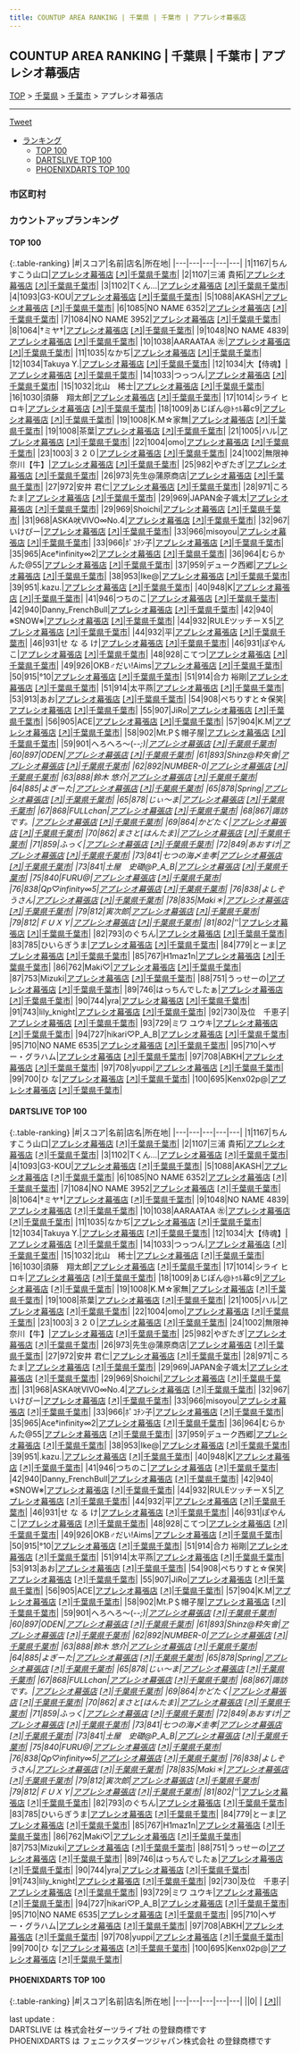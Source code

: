 ```yaml
---
title: COUNTUP AREA RANKING | 千葉県 | 千葉市 | アプレシオ幕張店
---
```

## COUNTUP AREA RANKING | 千葉県 | 千葉市 | アプレシオ幕張店

[TOP](/darts/rank/) > [千葉県](/darts/rank/千葉県/) > [千葉市](/darts/rank/千葉県/千葉市/) > アプレシオ幕張店

___

<a href="https://twitter.com/share?ref_src=twsrc%5Etfw" data-text="COUNTUP AREA RANKING | 千葉県千葉市アプレシオ幕張店" class="twitter-share-button" data-hashtags="DARTSLIVE,PHOENIXDARTS,darts,ダーツ" data-show-count="false">Tweet</a>

* [ランキング](#カウントアップランキング)
    * [TOP 100](#top-100)
    * [DARTSLIVE TOP 100](#dartslive-top-100)
    * [PHOENIXDARTS TOP 100](#phoenixdarts-top-100)

### 市区町村

<ul>

</ul>

### カウントアップランキング

#### TOP 100



{:.table-ranking}
|#|スコア|名前|店名|所在地|
|---|---|---|---|---|
|1|1167|<span class="rank-name-dl">ちんすこう山口</span>|<a href="/darts/rank/shops/8ed2aa6e991429195f9f3321c1147265.html">アプレシオ幕張店</a> <a href="https://search.dartslive.com/jp/shop/8ed2aa6e991429195f9f3321c1147265">[↗]</a>|<a href="/darts/rank/千葉県/千葉市">千葉県千葉市</a>|
|2|1107|<span class="rank-name-dl">三浦 貴拓</span>|<a href="/darts/rank/shops/8ed2aa6e991429195f9f3321c1147265.html">アプレシオ幕張店</a> <a href="https://search.dartslive.com/jp/shop/8ed2aa6e991429195f9f3321c1147265">[↗]</a>|<a href="/darts/rank/千葉県/千葉市">千葉県千葉市</a>|
|3|1102|<span class="rank-name-dl">Tくん...</span>|<a href="/darts/rank/shops/8ed2aa6e991429195f9f3321c1147265.html">アプレシオ幕張店</a> <a href="https://search.dartslive.com/jp/shop/8ed2aa6e991429195f9f3321c1147265">[↗]</a>|<a href="/darts/rank/千葉県/千葉市">千葉県千葉市</a>|
|4|1093|<span class="rank-name-dl">G3-KOU</span>|<a href="/darts/rank/shops/8ed2aa6e991429195f9f3321c1147265.html">アプレシオ幕張店</a> <a href="https://search.dartslive.com/jp/shop/8ed2aa6e991429195f9f3321c1147265">[↗]</a>|<a href="/darts/rank/千葉県/千葉市">千葉県千葉市</a>|
|5|1088|<span class="rank-name-dl">AKASH</span>|<a href="/darts/rank/shops/8ed2aa6e991429195f9f3321c1147265.html">アプレシオ幕張店</a> <a href="https://search.dartslive.com/jp/shop/8ed2aa6e991429195f9f3321c1147265">[↗]</a>|<a href="/darts/rank/千葉県/千葉市">千葉県千葉市</a>|
|6|1085|<span class="rank-name-dl">NO NAME 6352</span>|<a href="/darts/rank/shops/8ed2aa6e991429195f9f3321c1147265.html">アプレシオ幕張店</a> <a href="https://search.dartslive.com/jp/shop/8ed2aa6e991429195f9f3321c1147265">[↗]</a>|<a href="/darts/rank/千葉県/千葉市">千葉県千葉市</a>|
|7|1084|<span class="rank-name-dl">NO NAME 3952</span>|<a href="/darts/rank/shops/8ed2aa6e991429195f9f3321c1147265.html">アプレシオ幕張店</a> <a href="https://search.dartslive.com/jp/shop/8ed2aa6e991429195f9f3321c1147265">[↗]</a>|<a href="/darts/rank/千葉県/千葉市">千葉県千葉市</a>|
|8|1064|<span class="rank-name-dl">†ミヤ†</span>|<a href="/darts/rank/shops/8ed2aa6e991429195f9f3321c1147265.html">アプレシオ幕張店</a> <a href="https://search.dartslive.com/jp/shop/8ed2aa6e991429195f9f3321c1147265">[↗]</a>|<a href="/darts/rank/千葉県/千葉市">千葉県千葉市</a>|
|9|1048|<span class="rank-name-dl">NO NAME 4839</span>|<a href="/darts/rank/shops/8ed2aa6e991429195f9f3321c1147265.html">アプレシオ幕張店</a> <a href="https://search.dartslive.com/jp/shop/8ed2aa6e991429195f9f3321c1147265">[↗]</a>|<a href="/darts/rank/千葉県/千葉市">千葉県千葉市</a>|
|10|1038|<span class="rank-name-dl">AARAATAA ㊧</span>|<a href="/darts/rank/shops/8ed2aa6e991429195f9f3321c1147265.html">アプレシオ幕張店</a> <a href="https://search.dartslive.com/jp/shop/8ed2aa6e991429195f9f3321c1147265">[↗]</a>|<a href="/darts/rank/千葉県/千葉市">千葉県千葉市</a>|
|11|1035|<span class="rank-name-dl">なかぢ</span>|<a href="/darts/rank/shops/8ed2aa6e991429195f9f3321c1147265.html">アプレシオ幕張店</a> <a href="https://search.dartslive.com/jp/shop/8ed2aa6e991429195f9f3321c1147265">[↗]</a>|<a href="/darts/rank/千葉県/千葉市">千葉県千葉市</a>|
|12|1034|<span class="rank-name-dl">Takuya Y.</span>|<a href="/darts/rank/shops/8ed2aa6e991429195f9f3321c1147265.html">アプレシオ幕張店</a> <a href="https://search.dartslive.com/jp/shop/8ed2aa6e991429195f9f3321c1147265">[↗]</a>|<a href="/darts/rank/千葉県/千葉市">千葉県千葉市</a>|
|12|1034|<span class="rank-name-dl">大【侍魂】</span>|<a href="/darts/rank/shops/8ed2aa6e991429195f9f3321c1147265.html">アプレシオ幕張店</a> <a href="https://search.dartslive.com/jp/shop/8ed2aa6e991429195f9f3321c1147265">[↗]</a>|<a href="/darts/rank/千葉県/千葉市">千葉県千葉市</a>|
|14|1033|<span class="rank-name-dl">つっつん</span>|<a href="/darts/rank/shops/8ed2aa6e991429195f9f3321c1147265.html">アプレシオ幕張店</a> <a href="https://search.dartslive.com/jp/shop/8ed2aa6e991429195f9f3321c1147265">[↗]</a>|<a href="/darts/rank/千葉県/千葉市">千葉県千葉市</a>|
|15|1032|<span class="rank-name-dl">北山　稀士</span>|<a href="/darts/rank/shops/8ed2aa6e991429195f9f3321c1147265.html">アプレシオ幕張店</a> <a href="https://search.dartslive.com/jp/shop/8ed2aa6e991429195f9f3321c1147265">[↗]</a>|<a href="/darts/rank/千葉県/千葉市">千葉県千葉市</a>|
|16|1030|<span class="rank-name-dl">須藤　翔太郎</span>|<a href="/darts/rank/shops/8ed2aa6e991429195f9f3321c1147265.html">アプレシオ幕張店</a> <a href="https://search.dartslive.com/jp/shop/8ed2aa6e991429195f9f3321c1147265">[↗]</a>|<a href="/darts/rank/千葉県/千葉市">千葉県千葉市</a>|
|17|1014|<span class="rank-name-dl">シライ ヒロキ</span>|<a href="/darts/rank/shops/8ed2aa6e991429195f9f3321c1147265.html">アプレシオ幕張店</a> <a href="https://search.dartslive.com/jp/shop/8ed2aa6e991429195f9f3321c1147265">[↗]</a>|<a href="/darts/rank/千葉県/千葉市">千葉県千葉市</a>|
|18|1009|<span class="rank-name-dl">あじぽん@ﾄｩﾙ幕c9</span>|<a href="/darts/rank/shops/8ed2aa6e991429195f9f3321c1147265.html">アプレシオ幕張店</a> <a href="https://search.dartslive.com/jp/shop/8ed2aa6e991429195f9f3321c1147265">[↗]</a>|<a href="/darts/rank/千葉県/千葉市">千葉県千葉市</a>|
|19|1008|<span class="rank-name-dl">K.M☆家無</span>|<a href="/darts/rank/shops/8ed2aa6e991429195f9f3321c1147265.html">アプレシオ幕張店</a> <a href="https://search.dartslive.com/jp/shop/8ed2aa6e991429195f9f3321c1147265">[↗]</a>|<a href="/darts/rank/千葉県/千葉市">千葉県千葉市</a>|
|19|1008|<span class="rank-name-dl">茶葉</span>|<a href="/darts/rank/shops/8ed2aa6e991429195f9f3321c1147265.html">アプレシオ幕張店</a> <a href="https://search.dartslive.com/jp/shop/8ed2aa6e991429195f9f3321c1147265">[↗]</a>|<a href="/darts/rank/千葉県/千葉市">千葉県千葉市</a>|
|21|1005|<span class="rank-name-dl">ハル</span>|<a href="/darts/rank/shops/8ed2aa6e991429195f9f3321c1147265.html">アプレシオ幕張店</a> <a href="https://search.dartslive.com/jp/shop/8ed2aa6e991429195f9f3321c1147265">[↗]</a>|<a href="/darts/rank/千葉県/千葉市">千葉県千葉市</a>|
|22|1004|<span class="rank-name-dl">omo</span>|<a href="/darts/rank/shops/8ed2aa6e991429195f9f3321c1147265.html">アプレシオ幕張店</a> <a href="https://search.dartslive.com/jp/shop/8ed2aa6e991429195f9f3321c1147265">[↗]</a>|<a href="/darts/rank/千葉県/千葉市">千葉県千葉市</a>|
|23|1003|<span class="rank-name-dl">３２０</span>|<a href="/darts/rank/shops/8ed2aa6e991429195f9f3321c1147265.html">アプレシオ幕張店</a> <a href="https://search.dartslive.com/jp/shop/8ed2aa6e991429195f9f3321c1147265">[↗]</a>|<a href="/darts/rank/千葉県/千葉市">千葉県千葉市</a>|
|24|1002|<span class="rank-name-dl">無限神奈川【牛】</span>|<a href="/darts/rank/shops/8ed2aa6e991429195f9f3321c1147265.html">アプレシオ幕張店</a> <a href="https://search.dartslive.com/jp/shop/8ed2aa6e991429195f9f3321c1147265">[↗]</a>|<a href="/darts/rank/千葉県/千葉市">千葉県千葉市</a>|
|25|982|<span class="rank-name-dl">やぎたぎ</span>|<a href="/darts/rank/shops/8ed2aa6e991429195f9f3321c1147265.html">アプレシオ幕張店</a> <a href="https://search.dartslive.com/jp/shop/8ed2aa6e991429195f9f3321c1147265">[↗]</a>|<a href="/darts/rank/千葉県/千葉市">千葉県千葉市</a>|
|26|973|<span class="rank-name-dl">先生@蒲原商店</span>|<a href="/darts/rank/shops/8ed2aa6e991429195f9f3321c1147265.html">アプレシオ幕張店</a> <a href="https://search.dartslive.com/jp/shop/8ed2aa6e991429195f9f3321c1147265">[↗]</a>|<a href="/darts/rank/千葉県/千葉市">千葉県千葉市</a>|
|27|972|<span class="rank-name-dl">安井 君仁</span>|<a href="/darts/rank/shops/8ed2aa6e991429195f9f3321c1147265.html">アプレシオ幕張店</a> <a href="https://search.dartslive.com/jp/shop/8ed2aa6e991429195f9f3321c1147265">[↗]</a>|<a href="/darts/rank/千葉県/千葉市">千葉県千葉市</a>|
|28|971|<span class="rank-name-dl">ころたま</span>|<a href="/darts/rank/shops/8ed2aa6e991429195f9f3321c1147265.html">アプレシオ幕張店</a> <a href="https://search.dartslive.com/jp/shop/8ed2aa6e991429195f9f3321c1147265">[↗]</a>|<a href="/darts/rank/千葉県/千葉市">千葉県千葉市</a>|
|29|969|<span class="rank-name-dl">JAPAN金子颯太</span>|<a href="/darts/rank/shops/8ed2aa6e991429195f9f3321c1147265.html">アプレシオ幕張店</a> <a href="https://search.dartslive.com/jp/shop/8ed2aa6e991429195f9f3321c1147265">[↗]</a>|<a href="/darts/rank/千葉県/千葉市">千葉県千葉市</a>|
|29|969|<span class="rank-name-dl">Shoichi</span>|<a href="/darts/rank/shops/8ed2aa6e991429195f9f3321c1147265.html">アプレシオ幕張店</a> <a href="https://search.dartslive.com/jp/shop/8ed2aa6e991429195f9f3321c1147265">[↗]</a>|<a href="/darts/rank/千葉県/千葉市">千葉県千葉市</a>|
|31|968|<span class="rank-name-dl">ASKA吠VIVO∞No.4</span>|<a href="/darts/rank/shops/8ed2aa6e991429195f9f3321c1147265.html">アプレシオ幕張店</a> <a href="https://search.dartslive.com/jp/shop/8ed2aa6e991429195f9f3321c1147265">[↗]</a>|<a href="/darts/rank/千葉県/千葉市">千葉県千葉市</a>|
|32|967|<span class="rank-name-dl">いけぴー</span>|<a href="/darts/rank/shops/8ed2aa6e991429195f9f3321c1147265.html">アプレシオ幕張店</a> <a href="https://search.dartslive.com/jp/shop/8ed2aa6e991429195f9f3321c1147265">[↗]</a>|<a href="/darts/rank/千葉県/千葉市">千葉県千葉市</a>|
|33|966|<span class="rank-name-dl">misoyou</span>|<a href="/darts/rank/shops/8ed2aa6e991429195f9f3321c1147265.html">アプレシオ幕張店</a> <a href="https://search.dartslive.com/jp/shop/8ed2aa6e991429195f9f3321c1147265">[↗]</a>|<a href="/darts/rank/千葉県/千葉市">千葉県千葉市</a>|
|33|966|<span class="rank-name-dl">ﾎﾟｺﾁﾝ子</span>|<a href="/darts/rank/shops/8ed2aa6e991429195f9f3321c1147265.html">アプレシオ幕張店</a> <a href="https://search.dartslive.com/jp/shop/8ed2aa6e991429195f9f3321c1147265">[↗]</a>|<a href="/darts/rank/千葉県/千葉市">千葉県千葉市</a>|
|35|965|<span class="rank-name-dl">Ace†infinity∞2</span>|<a href="/darts/rank/shops/8ed2aa6e991429195f9f3321c1147265.html">アプレシオ幕張店</a> <a href="https://search.dartslive.com/jp/shop/8ed2aa6e991429195f9f3321c1147265">[↗]</a>|<a href="/darts/rank/千葉県/千葉市">千葉県千葉市</a>|
|36|964|<span class="rank-name-dl">むらかんた@55</span>|<a href="/darts/rank/shops/8ed2aa6e991429195f9f3321c1147265.html">アプレシオ幕張店</a> <a href="https://search.dartslive.com/jp/shop/8ed2aa6e991429195f9f3321c1147265">[↗]</a>|<a href="/darts/rank/千葉県/千葉市">千葉県千葉市</a>|
|37|959|<span class="rank-name-dl">デューク西郷</span>|<a href="/darts/rank/shops/8ed2aa6e991429195f9f3321c1147265.html">アプレシオ幕張店</a> <a href="https://search.dartslive.com/jp/shop/8ed2aa6e991429195f9f3321c1147265">[↗]</a>|<a href="/darts/rank/千葉県/千葉市">千葉県千葉市</a>|
|38|953|<span class="rank-name-dl">Ike@</span>|<a href="/darts/rank/shops/8ed2aa6e991429195f9f3321c1147265.html">アプレシオ幕張店</a> <a href="https://search.dartslive.com/jp/shop/8ed2aa6e991429195f9f3321c1147265">[↗]</a>|<a href="/darts/rank/千葉県/千葉市">千葉県千葉市</a>|
|39|951|<span class="rank-name-dl">.kazu.</span>|<a href="/darts/rank/shops/8ed2aa6e991429195f9f3321c1147265.html">アプレシオ幕張店</a> <a href="https://search.dartslive.com/jp/shop/8ed2aa6e991429195f9f3321c1147265">[↗]</a>|<a href="/darts/rank/千葉県/千葉市">千葉県千葉市</a>|
|40|948|<span class="rank-name-dl">K</span>|<a href="/darts/rank/shops/8ed2aa6e991429195f9f3321c1147265.html">アプレシオ幕張店</a> <a href="https://search.dartslive.com/jp/shop/8ed2aa6e991429195f9f3321c1147265">[↗]</a>|<a href="/darts/rank/千葉県/千葉市">千葉県千葉市</a>|
|41|946|<span class="rank-name-dl">つちのこ</span>|<a href="/darts/rank/shops/8ed2aa6e991429195f9f3321c1147265.html">アプレシオ幕張店</a> <a href="https://search.dartslive.com/jp/shop/8ed2aa6e991429195f9f3321c1147265">[↗]</a>|<a href="/darts/rank/千葉県/千葉市">千葉県千葉市</a>|
|42|940|<span class="rank-name-dl">Danny_FrenchBull</span>|<a href="/darts/rank/shops/8ed2aa6e991429195f9f3321c1147265.html">アプレシオ幕張店</a> <a href="https://search.dartslive.com/jp/shop/8ed2aa6e991429195f9f3321c1147265">[↗]</a>|<a href="/darts/rank/千葉県/千葉市">千葉県千葉市</a>|
|42|940|<span class="rank-name-dl">※SNOW※</span>|<a href="/darts/rank/shops/8ed2aa6e991429195f9f3321c1147265.html">アプレシオ幕張店</a> <a href="https://search.dartslive.com/jp/shop/8ed2aa6e991429195f9f3321c1147265">[↗]</a>|<a href="/darts/rank/千葉県/千葉市">千葉県千葉市</a>|
|44|932|<span class="rank-name-dl">RULEツッチーＸ5</span>|<a href="/darts/rank/shops/8ed2aa6e991429195f9f3321c1147265.html">アプレシオ幕張店</a> <a href="https://search.dartslive.com/jp/shop/8ed2aa6e991429195f9f3321c1147265">[↗]</a>|<a href="/darts/rank/千葉県/千葉市">千葉県千葉市</a>|
|44|932|<span class="rank-name-dl">平</span>|<a href="/darts/rank/shops/8ed2aa6e991429195f9f3321c1147265.html">アプレシオ幕張店</a> <a href="https://search.dartslive.com/jp/shop/8ed2aa6e991429195f9f3321c1147265">[↗]</a>|<a href="/darts/rank/千葉県/千葉市">千葉県千葉市</a>|
|46|931|<span class="rank-name-dl">せ な る け</span>|<a href="/darts/rank/shops/8ed2aa6e991429195f9f3321c1147265.html">アプレシオ幕張店</a> <a href="https://search.dartslive.com/jp/shop/8ed2aa6e991429195f9f3321c1147265">[↗]</a>|<a href="/darts/rank/千葉県/千葉市">千葉県千葉市</a>|
|46|931|<span class="rank-name-dl">ぽやんこ</span>|<a href="/darts/rank/shops/8ed2aa6e991429195f9f3321c1147265.html">アプレシオ幕張店</a> <a href="https://search.dartslive.com/jp/shop/8ed2aa6e991429195f9f3321c1147265">[↗]</a>|<a href="/darts/rank/千葉県/千葉市">千葉県千葉市</a>|
|48|928|<span class="rank-name-dl">こてつ</span>|<a href="/darts/rank/shops/8ed2aa6e991429195f9f3321c1147265.html">アプレシオ幕張店</a> <a href="https://search.dartslive.com/jp/shop/8ed2aa6e991429195f9f3321c1147265">[↗]</a>|<a href="/darts/rank/千葉県/千葉市">千葉県千葉市</a>|
|49|926|<span class="rank-name-dl">OKB♂だい!Aims</span>|<a href="/darts/rank/shops/8ed2aa6e991429195f9f3321c1147265.html">アプレシオ幕張店</a> <a href="https://search.dartslive.com/jp/shop/8ed2aa6e991429195f9f3321c1147265">[↗]</a>|<a href="/darts/rank/千葉県/千葉市">千葉県千葉市</a>|
|50|915|<span class="rank-name-dl">°10</span>|<a href="/darts/rank/shops/8ed2aa6e991429195f9f3321c1147265.html">アプレシオ幕張店</a> <a href="https://search.dartslive.com/jp/shop/8ed2aa6e991429195f9f3321c1147265">[↗]</a>|<a href="/darts/rank/千葉県/千葉市">千葉県千葉市</a>|
|51|914|<span class="rank-name-dl">合力 裕剛</span>|<a href="/darts/rank/shops/8ed2aa6e991429195f9f3321c1147265.html">アプレシオ幕張店</a> <a href="https://search.dartslive.com/jp/shop/8ed2aa6e991429195f9f3321c1147265">[↗]</a>|<a href="/darts/rank/千葉県/千葉市">千葉県千葉市</a>|
|51|914|<span class="rank-name-dl">太平燕</span>|<a href="/darts/rank/shops/8ed2aa6e991429195f9f3321c1147265.html">アプレシオ幕張店</a> <a href="https://search.dartslive.com/jp/shop/8ed2aa6e991429195f9f3321c1147265">[↗]</a>|<a href="/darts/rank/千葉県/千葉市">千葉県千葉市</a>|
|53|913|<span class="rank-name-dl">あお</span>|<a href="/darts/rank/shops/8ed2aa6e991429195f9f3321c1147265.html">アプレシオ幕張店</a> <a href="https://search.dartslive.com/jp/shop/8ed2aa6e991429195f9f3321c1147265">[↗]</a>|<a href="/darts/rank/千葉県/千葉市">千葉県千葉市</a>|
|54|908|<span class="rank-name-dl">ぺちりすと☆保笑</span>|<a href="/darts/rank/shops/8ed2aa6e991429195f9f3321c1147265.html">アプレシオ幕張店</a> <a href="https://search.dartslive.com/jp/shop/8ed2aa6e991429195f9f3321c1147265">[↗]</a>|<a href="/darts/rank/千葉県/千葉市">千葉県千葉市</a>|
|55|907|<span class="rank-name-dl">JiRo</span>|<a href="/darts/rank/shops/8ed2aa6e991429195f9f3321c1147265.html">アプレシオ幕張店</a> <a href="https://search.dartslive.com/jp/shop/8ed2aa6e991429195f9f3321c1147265">[↗]</a>|<a href="/darts/rank/千葉県/千葉市">千葉県千葉市</a>|
|56|905|<span class="rank-name-dl">ACE</span>|<a href="/darts/rank/shops/8ed2aa6e991429195f9f3321c1147265.html">アプレシオ幕張店</a> <a href="https://search.dartslive.com/jp/shop/8ed2aa6e991429195f9f3321c1147265">[↗]</a>|<a href="/darts/rank/千葉県/千葉市">千葉県千葉市</a>|
|57|904|<span class="rank-name-dl">K.M</span>|<a href="/darts/rank/shops/8ed2aa6e991429195f9f3321c1147265.html">アプレシオ幕張店</a> <a href="https://search.dartslive.com/jp/shop/8ed2aa6e991429195f9f3321c1147265">[↗]</a>|<a href="/darts/rank/千葉県/千葉市">千葉県千葉市</a>|
|58|902|<span class="rank-name-dl">Mt.P＄帽子屋</span>|<a href="/darts/rank/shops/8ed2aa6e991429195f9f3321c1147265.html">アプレシオ幕張店</a> <a href="https://search.dartslive.com/jp/shop/8ed2aa6e991429195f9f3321c1147265">[↗]</a>|<a href="/darts/rank/千葉県/千葉市">千葉県千葉市</a>|
|59|901|<span class="rank-name-dl">へろへろ～(-_-;)</span>|<a href="/darts/rank/shops/8ed2aa6e991429195f9f3321c1147265.html">アプレシオ幕張店</a> <a href="https://search.dartslive.com/jp/shop/8ed2aa6e991429195f9f3321c1147265">[↗]</a>|<a href="/darts/rank/千葉県/千葉市">千葉県千葉市</a>|
|60|897|<span class="rank-name-dl">ODEN</span>|<a href="/darts/rank/shops/8ed2aa6e991429195f9f3321c1147265.html">アプレシオ幕張店</a> <a href="https://search.dartslive.com/jp/shop/8ed2aa6e991429195f9f3321c1147265">[↗]</a>|<a href="/darts/rank/千葉県/千葉市">千葉県千葉市</a>|
|61|893|<span class="rank-name-dl">Shinz@粋矢會</span>|<a href="/darts/rank/shops/8ed2aa6e991429195f9f3321c1147265.html">アプレシオ幕張店</a> <a href="https://search.dartslive.com/jp/shop/8ed2aa6e991429195f9f3321c1147265">[↗]</a>|<a href="/darts/rank/千葉県/千葉市">千葉県千葉市</a>|
|62|892|<span class="rank-name-dl">NUMBER-0</span>|<a href="/darts/rank/shops/8ed2aa6e991429195f9f3321c1147265.html">アプレシオ幕張店</a> <a href="https://search.dartslive.com/jp/shop/8ed2aa6e991429195f9f3321c1147265">[↗]</a>|<a href="/darts/rank/千葉県/千葉市">千葉県千葉市</a>|
|63|888|<span class="rank-name-dl">鈴木 悠介</span>|<a href="/darts/rank/shops/8ed2aa6e991429195f9f3321c1147265.html">アプレシオ幕張店</a> <a href="https://search.dartslive.com/jp/shop/8ed2aa6e991429195f9f3321c1147265">[↗]</a>|<a href="/darts/rank/千葉県/千葉市">千葉県千葉市</a>|
|64|885|<span class="rank-name-dl">よぎーた</span>|<a href="/darts/rank/shops/8ed2aa6e991429195f9f3321c1147265.html">アプレシオ幕張店</a> <a href="https://search.dartslive.com/jp/shop/8ed2aa6e991429195f9f3321c1147265">[↗]</a>|<a href="/darts/rank/千葉県/千葉市">千葉県千葉市</a>|
|65|878|<span class="rank-name-dl">Spring</span>|<a href="/darts/rank/shops/8ed2aa6e991429195f9f3321c1147265.html">アプレシオ幕張店</a> <a href="https://search.dartslive.com/jp/shop/8ed2aa6e991429195f9f3321c1147265">[↗]</a>|<a href="/darts/rank/千葉県/千葉市">千葉県千葉市</a>|
|65|878|<span class="rank-name-dl">じぃ～ま</span>|<a href="/darts/rank/shops/8ed2aa6e991429195f9f3321c1147265.html">アプレシオ幕張店</a> <a href="https://search.dartslive.com/jp/shop/8ed2aa6e991429195f9f3321c1147265">[↗]</a>|<a href="/darts/rank/千葉県/千葉市">千葉県千葉市</a>|
|67|868|<span class="rank-name-dl">FULLchan</span>|<a href="/darts/rank/shops/8ed2aa6e991429195f9f3321c1147265.html">アプレシオ幕張店</a> <a href="https://search.dartslive.com/jp/shop/8ed2aa6e991429195f9f3321c1147265">[↗]</a>|<a href="/darts/rank/千葉県/千葉市">千葉県千葉市</a>|
|68|867|<span class="rank-name-dl">諏訪です。</span>|<a href="/darts/rank/shops/8ed2aa6e991429195f9f3321c1147265.html">アプレシオ幕張店</a> <a href="https://search.dartslive.com/jp/shop/8ed2aa6e991429195f9f3321c1147265">[↗]</a>|<a href="/darts/rank/千葉県/千葉市">千葉県千葉市</a>|
|69|864|<span class="rank-name-dl">かどたく</span>|<a href="/darts/rank/shops/8ed2aa6e991429195f9f3321c1147265.html">アプレシオ幕張店</a> <a href="https://search.dartslive.com/jp/shop/8ed2aa6e991429195f9f3321c1147265">[↗]</a>|<a href="/darts/rank/千葉県/千葉市">千葉県千葉市</a>|
|70|862|<span class="rank-name-dl">まさと[はんたま]</span>|<a href="/darts/rank/shops/8ed2aa6e991429195f9f3321c1147265.html">アプレシオ幕張店</a> <a href="https://search.dartslive.com/jp/shop/8ed2aa6e991429195f9f3321c1147265">[↗]</a>|<a href="/darts/rank/千葉県/千葉市">千葉県千葉市</a>|
|71|859|<span class="rank-name-dl">ふっく</span>|<a href="/darts/rank/shops/8ed2aa6e991429195f9f3321c1147265.html">アプレシオ幕張店</a> <a href="https://search.dartslive.com/jp/shop/8ed2aa6e991429195f9f3321c1147265">[↗]</a>|<a href="/darts/rank/千葉県/千葉市">千葉県千葉市</a>|
|72|849|<span class="rank-name-dl">あおすけ</span>|<a href="/darts/rank/shops/8ed2aa6e991429195f9f3321c1147265.html">アプレシオ幕張店</a> <a href="https://search.dartslive.com/jp/shop/8ed2aa6e991429195f9f3321c1147265">[↗]</a>|<a href="/darts/rank/千葉県/千葉市">千葉県千葉市</a>|
|73|841|<span class="rank-name-dl">七つの海〆圭孝</span>|<a href="/darts/rank/shops/8ed2aa6e991429195f9f3321c1147265.html">アプレシオ幕張店</a> <a href="https://search.dartslive.com/jp/shop/8ed2aa6e991429195f9f3321c1147265">[↗]</a>|<a href="/darts/rank/千葉県/千葉市">千葉県千葉市</a>|
|73|841|<span class="rank-name-dl">土屋　史礎@P_A_B</span>|<a href="/darts/rank/shops/8ed2aa6e991429195f9f3321c1147265.html">アプレシオ幕張店</a> <a href="https://search.dartslive.com/jp/shop/8ed2aa6e991429195f9f3321c1147265">[↗]</a>|<a href="/darts/rank/千葉県/千葉市">千葉県千葉市</a>|
|75|840|<span class="rank-name-dl">FURU@</span>|<a href="/darts/rank/shops/8ed2aa6e991429195f9f3321c1147265.html">アプレシオ幕張店</a> <a href="https://search.dartslive.com/jp/shop/8ed2aa6e991429195f9f3321c1147265">[↗]</a>|<a href="/darts/rank/千葉県/千葉市">千葉県千葉市</a>|
|76|838|<span class="rank-name-dl">Qp♡infinity∞5</span>|<a href="/darts/rank/shops/8ed2aa6e991429195f9f3321c1147265.html">アプレシオ幕張店</a> <a href="https://search.dartslive.com/jp/shop/8ed2aa6e991429195f9f3321c1147265">[↗]</a>|<a href="/darts/rank/千葉県/千葉市">千葉県千葉市</a>|
|76|838|<span class="rank-name-dl">よしぞうさん</span>|<a href="/darts/rank/shops/8ed2aa6e991429195f9f3321c1147265.html">アプレシオ幕張店</a> <a href="https://search.dartslive.com/jp/shop/8ed2aa6e991429195f9f3321c1147265">[↗]</a>|<a href="/darts/rank/千葉県/千葉市">千葉県千葉市</a>|
|78|835|<span class="rank-name-dl">Maki＊</span>|<a href="/darts/rank/shops/8ed2aa6e991429195f9f3321c1147265.html">アプレシオ幕張店</a> <a href="https://search.dartslive.com/jp/shop/8ed2aa6e991429195f9f3321c1147265">[↗]</a>|<a href="/darts/rank/千葉県/千葉市">千葉県千葉市</a>|
|79|812|<span class="rank-name-dl">寅次郎</span>|<a href="/darts/rank/shops/8ed2aa6e991429195f9f3321c1147265.html">アプレシオ幕張店</a> <a href="https://search.dartslive.com/jp/shop/8ed2aa6e991429195f9f3321c1147265">[↗]</a>|<a href="/darts/rank/千葉県/千葉市">千葉県千葉市</a>|
|79|812|<span class="rank-name-dl">ＦＵＸＹ</span>|<a href="/darts/rank/shops/8ed2aa6e991429195f9f3321c1147265.html">アプレシオ幕張店</a> <a href="https://search.dartslive.com/jp/shop/8ed2aa6e991429195f9f3321c1147265">[↗]</a>|<a href="/darts/rank/千葉県/千葉市">千葉県千葉市</a>|
|81|802|<span class="rank-name-dl">&#x27;_&#x27;</span>|<a href="/darts/rank/shops/8ed2aa6e991429195f9f3321c1147265.html">アプレシオ幕張店</a> <a href="https://search.dartslive.com/jp/shop/8ed2aa6e991429195f9f3321c1147265">[↗]</a>|<a href="/darts/rank/千葉県/千葉市">千葉県千葉市</a>|
|82|793|<span class="rank-name-dl">のぐちん</span>|<a href="/darts/rank/shops/8ed2aa6e991429195f9f3321c1147265.html">アプレシオ幕張店</a> <a href="https://search.dartslive.com/jp/shop/8ed2aa6e991429195f9f3321c1147265">[↗]</a>|<a href="/darts/rank/千葉県/千葉市">千葉県千葉市</a>|
|83|785|<span class="rank-name-dl">ひいらぎうま</span>|<a href="/darts/rank/shops/8ed2aa6e991429195f9f3321c1147265.html">アプレシオ幕張店</a> <a href="https://search.dartslive.com/jp/shop/8ed2aa6e991429195f9f3321c1147265">[↗]</a>|<a href="/darts/rank/千葉県/千葉市">千葉県千葉市</a>|
|84|779|<span class="rank-name-dl">とーま</span>|<a href="/darts/rank/shops/8ed2aa6e991429195f9f3321c1147265.html">アプレシオ幕張店</a> <a href="https://search.dartslive.com/jp/shop/8ed2aa6e991429195f9f3321c1147265">[↗]</a>|<a href="/darts/rank/千葉県/千葉市">千葉県千葉市</a>|
|85|767|<span class="rank-name-dl">H1maz1n</span>|<a href="/darts/rank/shops/8ed2aa6e991429195f9f3321c1147265.html">アプレシオ幕張店</a> <a href="https://search.dartslive.com/jp/shop/8ed2aa6e991429195f9f3321c1147265">[↗]</a>|<a href="/darts/rank/千葉県/千葉市">千葉県千葉市</a>|
|86|762|<span class="rank-name-dl">Maki♡</span>|<a href="/darts/rank/shops/8ed2aa6e991429195f9f3321c1147265.html">アプレシオ幕張店</a> <a href="https://search.dartslive.com/jp/shop/8ed2aa6e991429195f9f3321c1147265">[↗]</a>|<a href="/darts/rank/千葉県/千葉市">千葉県千葉市</a>|
|87|753|<span class="rank-name-dl">Mizuki</span>|<a href="/darts/rank/shops/8ed2aa6e991429195f9f3321c1147265.html">アプレシオ幕張店</a> <a href="https://search.dartslive.com/jp/shop/8ed2aa6e991429195f9f3321c1147265">[↗]</a>|<a href="/darts/rank/千葉県/千葉市">千葉県千葉市</a>|
|88|751|<span class="rank-name-dl">うっせーの</span>|<a href="/darts/rank/shops/8ed2aa6e991429195f9f3321c1147265.html">アプレシオ幕張店</a> <a href="https://search.dartslive.com/jp/shop/8ed2aa6e991429195f9f3321c1147265">[↗]</a>|<a href="/darts/rank/千葉県/千葉市">千葉県千葉市</a>|
|89|746|<span class="rank-name-dl">はっちんでしたぁ</span>|<a href="/darts/rank/shops/8ed2aa6e991429195f9f3321c1147265.html">アプレシオ幕張店</a> <a href="https://search.dartslive.com/jp/shop/8ed2aa6e991429195f9f3321c1147265">[↗]</a>|<a href="/darts/rank/千葉県/千葉市">千葉県千葉市</a>|
|90|744|<span class="rank-name-dl">yra</span>|<a href="/darts/rank/shops/8ed2aa6e991429195f9f3321c1147265.html">アプレシオ幕張店</a> <a href="https://search.dartslive.com/jp/shop/8ed2aa6e991429195f9f3321c1147265">[↗]</a>|<a href="/darts/rank/千葉県/千葉市">千葉県千葉市</a>|
|91|743|<span class="rank-name-dl">lily_knight</span>|<a href="/darts/rank/shops/8ed2aa6e991429195f9f3321c1147265.html">アプレシオ幕張店</a> <a href="https://search.dartslive.com/jp/shop/8ed2aa6e991429195f9f3321c1147265">[↗]</a>|<a href="/darts/rank/千葉県/千葉市">千葉県千葉市</a>|
|92|730|<span class="rank-name-dl">及位　千恵子</span>|<a href="/darts/rank/shops/8ed2aa6e991429195f9f3321c1147265.html">アプレシオ幕張店</a> <a href="https://search.dartslive.com/jp/shop/8ed2aa6e991429195f9f3321c1147265">[↗]</a>|<a href="/darts/rank/千葉県/千葉市">千葉県千葉市</a>|
|93|729|<span class="rank-name-dl">ミワ ユウキ</span>|<a href="/darts/rank/shops/8ed2aa6e991429195f9f3321c1147265.html">アプレシオ幕張店</a> <a href="https://search.dartslive.com/jp/shop/8ed2aa6e991429195f9f3321c1147265">[↗]</a>|<a href="/darts/rank/千葉県/千葉市">千葉県千葉市</a>|
|94|727|<span class="rank-name-dl">hikari♡P_A_B</span>|<a href="/darts/rank/shops/8ed2aa6e991429195f9f3321c1147265.html">アプレシオ幕張店</a> <a href="https://search.dartslive.com/jp/shop/8ed2aa6e991429195f9f3321c1147265">[↗]</a>|<a href="/darts/rank/千葉県/千葉市">千葉県千葉市</a>|
|95|710|<span class="rank-name-dl">NO NAME 6535</span>|<a href="/darts/rank/shops/8ed2aa6e991429195f9f3321c1147265.html">アプレシオ幕張店</a> <a href="https://search.dartslive.com/jp/shop/8ed2aa6e991429195f9f3321c1147265">[↗]</a>|<a href="/darts/rank/千葉県/千葉市">千葉県千葉市</a>|
|95|710|<span class="rank-name-dl">ヘザー・グラハム</span>|<a href="/darts/rank/shops/8ed2aa6e991429195f9f3321c1147265.html">アプレシオ幕張店</a> <a href="https://search.dartslive.com/jp/shop/8ed2aa6e991429195f9f3321c1147265">[↗]</a>|<a href="/darts/rank/千葉県/千葉市">千葉県千葉市</a>|
|97|708|<span class="rank-name-dl">ABKH</span>|<a href="/darts/rank/shops/8ed2aa6e991429195f9f3321c1147265.html">アプレシオ幕張店</a> <a href="https://search.dartslive.com/jp/shop/8ed2aa6e991429195f9f3321c1147265">[↗]</a>|<a href="/darts/rank/千葉県/千葉市">千葉県千葉市</a>|
|97|708|<span class="rank-name-dl">yuppi</span>|<a href="/darts/rank/shops/8ed2aa6e991429195f9f3321c1147265.html">アプレシオ幕張店</a> <a href="https://search.dartslive.com/jp/shop/8ed2aa6e991429195f9f3321c1147265">[↗]</a>|<a href="/darts/rank/千葉県/千葉市">千葉県千葉市</a>|
|99|700|<span class="rank-name-dl">ひ な</span>|<a href="/darts/rank/shops/8ed2aa6e991429195f9f3321c1147265.html">アプレシオ幕張店</a> <a href="https://search.dartslive.com/jp/shop/8ed2aa6e991429195f9f3321c1147265">[↗]</a>|<a href="/darts/rank/千葉県/千葉市">千葉県千葉市</a>|
|100|695|<span class="rank-name-dl">Kenx02p@</span>|<a href="/darts/rank/shops/8ed2aa6e991429195f9f3321c1147265.html">アプレシオ幕張店</a> <a href="https://search.dartslive.com/jp/shop/8ed2aa6e991429195f9f3321c1147265">[↗]</a>|<a href="/darts/rank/千葉県/千葉市">千葉県千葉市</a>|


#### DARTSLIVE TOP 100



{:.table-ranking}
|#|スコア|名前|店名|所在地|
|---|---|---|---|---|
|1|1167|<span class="rank-name-dl">ちんすこう山口</span>|<a href="/darts/rank/shops/8ed2aa6e991429195f9f3321c1147265.html">アプレシオ幕張店</a> <a href="https://search.dartslive.com/jp/shop/8ed2aa6e991429195f9f3321c1147265">[↗]</a>|<a href="/darts/rank/千葉県/千葉市">千葉県千葉市</a>|
|2|1107|<span class="rank-name-dl">三浦 貴拓</span>|<a href="/darts/rank/shops/8ed2aa6e991429195f9f3321c1147265.html">アプレシオ幕張店</a> <a href="https://search.dartslive.com/jp/shop/8ed2aa6e991429195f9f3321c1147265">[↗]</a>|<a href="/darts/rank/千葉県/千葉市">千葉県千葉市</a>|
|3|1102|<span class="rank-name-dl">Tくん...</span>|<a href="/darts/rank/shops/8ed2aa6e991429195f9f3321c1147265.html">アプレシオ幕張店</a> <a href="https://search.dartslive.com/jp/shop/8ed2aa6e991429195f9f3321c1147265">[↗]</a>|<a href="/darts/rank/千葉県/千葉市">千葉県千葉市</a>|
|4|1093|<span class="rank-name-dl">G3-KOU</span>|<a href="/darts/rank/shops/8ed2aa6e991429195f9f3321c1147265.html">アプレシオ幕張店</a> <a href="https://search.dartslive.com/jp/shop/8ed2aa6e991429195f9f3321c1147265">[↗]</a>|<a href="/darts/rank/千葉県/千葉市">千葉県千葉市</a>|
|5|1088|<span class="rank-name-dl">AKASH</span>|<a href="/darts/rank/shops/8ed2aa6e991429195f9f3321c1147265.html">アプレシオ幕張店</a> <a href="https://search.dartslive.com/jp/shop/8ed2aa6e991429195f9f3321c1147265">[↗]</a>|<a href="/darts/rank/千葉県/千葉市">千葉県千葉市</a>|
|6|1085|<span class="rank-name-dl">NO NAME 6352</span>|<a href="/darts/rank/shops/8ed2aa6e991429195f9f3321c1147265.html">アプレシオ幕張店</a> <a href="https://search.dartslive.com/jp/shop/8ed2aa6e991429195f9f3321c1147265">[↗]</a>|<a href="/darts/rank/千葉県/千葉市">千葉県千葉市</a>|
|7|1084|<span class="rank-name-dl">NO NAME 3952</span>|<a href="/darts/rank/shops/8ed2aa6e991429195f9f3321c1147265.html">アプレシオ幕張店</a> <a href="https://search.dartslive.com/jp/shop/8ed2aa6e991429195f9f3321c1147265">[↗]</a>|<a href="/darts/rank/千葉県/千葉市">千葉県千葉市</a>|
|8|1064|<span class="rank-name-dl">†ミヤ†</span>|<a href="/darts/rank/shops/8ed2aa6e991429195f9f3321c1147265.html">アプレシオ幕張店</a> <a href="https://search.dartslive.com/jp/shop/8ed2aa6e991429195f9f3321c1147265">[↗]</a>|<a href="/darts/rank/千葉県/千葉市">千葉県千葉市</a>|
|9|1048|<span class="rank-name-dl">NO NAME 4839</span>|<a href="/darts/rank/shops/8ed2aa6e991429195f9f3321c1147265.html">アプレシオ幕張店</a> <a href="https://search.dartslive.com/jp/shop/8ed2aa6e991429195f9f3321c1147265">[↗]</a>|<a href="/darts/rank/千葉県/千葉市">千葉県千葉市</a>|
|10|1038|<span class="rank-name-dl">AARAATAA ㊧</span>|<a href="/darts/rank/shops/8ed2aa6e991429195f9f3321c1147265.html">アプレシオ幕張店</a> <a href="https://search.dartslive.com/jp/shop/8ed2aa6e991429195f9f3321c1147265">[↗]</a>|<a href="/darts/rank/千葉県/千葉市">千葉県千葉市</a>|
|11|1035|<span class="rank-name-dl">なかぢ</span>|<a href="/darts/rank/shops/8ed2aa6e991429195f9f3321c1147265.html">アプレシオ幕張店</a> <a href="https://search.dartslive.com/jp/shop/8ed2aa6e991429195f9f3321c1147265">[↗]</a>|<a href="/darts/rank/千葉県/千葉市">千葉県千葉市</a>|
|12|1034|<span class="rank-name-dl">Takuya Y.</span>|<a href="/darts/rank/shops/8ed2aa6e991429195f9f3321c1147265.html">アプレシオ幕張店</a> <a href="https://search.dartslive.com/jp/shop/8ed2aa6e991429195f9f3321c1147265">[↗]</a>|<a href="/darts/rank/千葉県/千葉市">千葉県千葉市</a>|
|12|1034|<span class="rank-name-dl">大【侍魂】</span>|<a href="/darts/rank/shops/8ed2aa6e991429195f9f3321c1147265.html">アプレシオ幕張店</a> <a href="https://search.dartslive.com/jp/shop/8ed2aa6e991429195f9f3321c1147265">[↗]</a>|<a href="/darts/rank/千葉県/千葉市">千葉県千葉市</a>|
|14|1033|<span class="rank-name-dl">つっつん</span>|<a href="/darts/rank/shops/8ed2aa6e991429195f9f3321c1147265.html">アプレシオ幕張店</a> <a href="https://search.dartslive.com/jp/shop/8ed2aa6e991429195f9f3321c1147265">[↗]</a>|<a href="/darts/rank/千葉県/千葉市">千葉県千葉市</a>|
|15|1032|<span class="rank-name-dl">北山　稀士</span>|<a href="/darts/rank/shops/8ed2aa6e991429195f9f3321c1147265.html">アプレシオ幕張店</a> <a href="https://search.dartslive.com/jp/shop/8ed2aa6e991429195f9f3321c1147265">[↗]</a>|<a href="/darts/rank/千葉県/千葉市">千葉県千葉市</a>|
|16|1030|<span class="rank-name-dl">須藤　翔太郎</span>|<a href="/darts/rank/shops/8ed2aa6e991429195f9f3321c1147265.html">アプレシオ幕張店</a> <a href="https://search.dartslive.com/jp/shop/8ed2aa6e991429195f9f3321c1147265">[↗]</a>|<a href="/darts/rank/千葉県/千葉市">千葉県千葉市</a>|
|17|1014|<span class="rank-name-dl">シライ ヒロキ</span>|<a href="/darts/rank/shops/8ed2aa6e991429195f9f3321c1147265.html">アプレシオ幕張店</a> <a href="https://search.dartslive.com/jp/shop/8ed2aa6e991429195f9f3321c1147265">[↗]</a>|<a href="/darts/rank/千葉県/千葉市">千葉県千葉市</a>|
|18|1009|<span class="rank-name-dl">あじぽん@ﾄｩﾙ幕c9</span>|<a href="/darts/rank/shops/8ed2aa6e991429195f9f3321c1147265.html">アプレシオ幕張店</a> <a href="https://search.dartslive.com/jp/shop/8ed2aa6e991429195f9f3321c1147265">[↗]</a>|<a href="/darts/rank/千葉県/千葉市">千葉県千葉市</a>|
|19|1008|<span class="rank-name-dl">K.M☆家無</span>|<a href="/darts/rank/shops/8ed2aa6e991429195f9f3321c1147265.html">アプレシオ幕張店</a> <a href="https://search.dartslive.com/jp/shop/8ed2aa6e991429195f9f3321c1147265">[↗]</a>|<a href="/darts/rank/千葉県/千葉市">千葉県千葉市</a>|
|19|1008|<span class="rank-name-dl">茶葉</span>|<a href="/darts/rank/shops/8ed2aa6e991429195f9f3321c1147265.html">アプレシオ幕張店</a> <a href="https://search.dartslive.com/jp/shop/8ed2aa6e991429195f9f3321c1147265">[↗]</a>|<a href="/darts/rank/千葉県/千葉市">千葉県千葉市</a>|
|21|1005|<span class="rank-name-dl">ハル</span>|<a href="/darts/rank/shops/8ed2aa6e991429195f9f3321c1147265.html">アプレシオ幕張店</a> <a href="https://search.dartslive.com/jp/shop/8ed2aa6e991429195f9f3321c1147265">[↗]</a>|<a href="/darts/rank/千葉県/千葉市">千葉県千葉市</a>|
|22|1004|<span class="rank-name-dl">omo</span>|<a href="/darts/rank/shops/8ed2aa6e991429195f9f3321c1147265.html">アプレシオ幕張店</a> <a href="https://search.dartslive.com/jp/shop/8ed2aa6e991429195f9f3321c1147265">[↗]</a>|<a href="/darts/rank/千葉県/千葉市">千葉県千葉市</a>|
|23|1003|<span class="rank-name-dl">３２０</span>|<a href="/darts/rank/shops/8ed2aa6e991429195f9f3321c1147265.html">アプレシオ幕張店</a> <a href="https://search.dartslive.com/jp/shop/8ed2aa6e991429195f9f3321c1147265">[↗]</a>|<a href="/darts/rank/千葉県/千葉市">千葉県千葉市</a>|
|24|1002|<span class="rank-name-dl">無限神奈川【牛】</span>|<a href="/darts/rank/shops/8ed2aa6e991429195f9f3321c1147265.html">アプレシオ幕張店</a> <a href="https://search.dartslive.com/jp/shop/8ed2aa6e991429195f9f3321c1147265">[↗]</a>|<a href="/darts/rank/千葉県/千葉市">千葉県千葉市</a>|
|25|982|<span class="rank-name-dl">やぎたぎ</span>|<a href="/darts/rank/shops/8ed2aa6e991429195f9f3321c1147265.html">アプレシオ幕張店</a> <a href="https://search.dartslive.com/jp/shop/8ed2aa6e991429195f9f3321c1147265">[↗]</a>|<a href="/darts/rank/千葉県/千葉市">千葉県千葉市</a>|
|26|973|<span class="rank-name-dl">先生@蒲原商店</span>|<a href="/darts/rank/shops/8ed2aa6e991429195f9f3321c1147265.html">アプレシオ幕張店</a> <a href="https://search.dartslive.com/jp/shop/8ed2aa6e991429195f9f3321c1147265">[↗]</a>|<a href="/darts/rank/千葉県/千葉市">千葉県千葉市</a>|
|27|972|<span class="rank-name-dl">安井 君仁</span>|<a href="/darts/rank/shops/8ed2aa6e991429195f9f3321c1147265.html">アプレシオ幕張店</a> <a href="https://search.dartslive.com/jp/shop/8ed2aa6e991429195f9f3321c1147265">[↗]</a>|<a href="/darts/rank/千葉県/千葉市">千葉県千葉市</a>|
|28|971|<span class="rank-name-dl">ころたま</span>|<a href="/darts/rank/shops/8ed2aa6e991429195f9f3321c1147265.html">アプレシオ幕張店</a> <a href="https://search.dartslive.com/jp/shop/8ed2aa6e991429195f9f3321c1147265">[↗]</a>|<a href="/darts/rank/千葉県/千葉市">千葉県千葉市</a>|
|29|969|<span class="rank-name-dl">JAPAN金子颯太</span>|<a href="/darts/rank/shops/8ed2aa6e991429195f9f3321c1147265.html">アプレシオ幕張店</a> <a href="https://search.dartslive.com/jp/shop/8ed2aa6e991429195f9f3321c1147265">[↗]</a>|<a href="/darts/rank/千葉県/千葉市">千葉県千葉市</a>|
|29|969|<span class="rank-name-dl">Shoichi</span>|<a href="/darts/rank/shops/8ed2aa6e991429195f9f3321c1147265.html">アプレシオ幕張店</a> <a href="https://search.dartslive.com/jp/shop/8ed2aa6e991429195f9f3321c1147265">[↗]</a>|<a href="/darts/rank/千葉県/千葉市">千葉県千葉市</a>|
|31|968|<span class="rank-name-dl">ASKA吠VIVO∞No.4</span>|<a href="/darts/rank/shops/8ed2aa6e991429195f9f3321c1147265.html">アプレシオ幕張店</a> <a href="https://search.dartslive.com/jp/shop/8ed2aa6e991429195f9f3321c1147265">[↗]</a>|<a href="/darts/rank/千葉県/千葉市">千葉県千葉市</a>|
|32|967|<span class="rank-name-dl">いけぴー</span>|<a href="/darts/rank/shops/8ed2aa6e991429195f9f3321c1147265.html">アプレシオ幕張店</a> <a href="https://search.dartslive.com/jp/shop/8ed2aa6e991429195f9f3321c1147265">[↗]</a>|<a href="/darts/rank/千葉県/千葉市">千葉県千葉市</a>|
|33|966|<span class="rank-name-dl">misoyou</span>|<a href="/darts/rank/shops/8ed2aa6e991429195f9f3321c1147265.html">アプレシオ幕張店</a> <a href="https://search.dartslive.com/jp/shop/8ed2aa6e991429195f9f3321c1147265">[↗]</a>|<a href="/darts/rank/千葉県/千葉市">千葉県千葉市</a>|
|33|966|<span class="rank-name-dl">ﾎﾟｺﾁﾝ子</span>|<a href="/darts/rank/shops/8ed2aa6e991429195f9f3321c1147265.html">アプレシオ幕張店</a> <a href="https://search.dartslive.com/jp/shop/8ed2aa6e991429195f9f3321c1147265">[↗]</a>|<a href="/darts/rank/千葉県/千葉市">千葉県千葉市</a>|
|35|965|<span class="rank-name-dl">Ace†infinity∞2</span>|<a href="/darts/rank/shops/8ed2aa6e991429195f9f3321c1147265.html">アプレシオ幕張店</a> <a href="https://search.dartslive.com/jp/shop/8ed2aa6e991429195f9f3321c1147265">[↗]</a>|<a href="/darts/rank/千葉県/千葉市">千葉県千葉市</a>|
|36|964|<span class="rank-name-dl">むらかんた@55</span>|<a href="/darts/rank/shops/8ed2aa6e991429195f9f3321c1147265.html">アプレシオ幕張店</a> <a href="https://search.dartslive.com/jp/shop/8ed2aa6e991429195f9f3321c1147265">[↗]</a>|<a href="/darts/rank/千葉県/千葉市">千葉県千葉市</a>|
|37|959|<span class="rank-name-dl">デューク西郷</span>|<a href="/darts/rank/shops/8ed2aa6e991429195f9f3321c1147265.html">アプレシオ幕張店</a> <a href="https://search.dartslive.com/jp/shop/8ed2aa6e991429195f9f3321c1147265">[↗]</a>|<a href="/darts/rank/千葉県/千葉市">千葉県千葉市</a>|
|38|953|<span class="rank-name-dl">Ike@</span>|<a href="/darts/rank/shops/8ed2aa6e991429195f9f3321c1147265.html">アプレシオ幕張店</a> <a href="https://search.dartslive.com/jp/shop/8ed2aa6e991429195f9f3321c1147265">[↗]</a>|<a href="/darts/rank/千葉県/千葉市">千葉県千葉市</a>|
|39|951|<span class="rank-name-dl">.kazu.</span>|<a href="/darts/rank/shops/8ed2aa6e991429195f9f3321c1147265.html">アプレシオ幕張店</a> <a href="https://search.dartslive.com/jp/shop/8ed2aa6e991429195f9f3321c1147265">[↗]</a>|<a href="/darts/rank/千葉県/千葉市">千葉県千葉市</a>|
|40|948|<span class="rank-name-dl">K</span>|<a href="/darts/rank/shops/8ed2aa6e991429195f9f3321c1147265.html">アプレシオ幕張店</a> <a href="https://search.dartslive.com/jp/shop/8ed2aa6e991429195f9f3321c1147265">[↗]</a>|<a href="/darts/rank/千葉県/千葉市">千葉県千葉市</a>|
|41|946|<span class="rank-name-dl">つちのこ</span>|<a href="/darts/rank/shops/8ed2aa6e991429195f9f3321c1147265.html">アプレシオ幕張店</a> <a href="https://search.dartslive.com/jp/shop/8ed2aa6e991429195f9f3321c1147265">[↗]</a>|<a href="/darts/rank/千葉県/千葉市">千葉県千葉市</a>|
|42|940|<span class="rank-name-dl">Danny_FrenchBull</span>|<a href="/darts/rank/shops/8ed2aa6e991429195f9f3321c1147265.html">アプレシオ幕張店</a> <a href="https://search.dartslive.com/jp/shop/8ed2aa6e991429195f9f3321c1147265">[↗]</a>|<a href="/darts/rank/千葉県/千葉市">千葉県千葉市</a>|
|42|940|<span class="rank-name-dl">※SNOW※</span>|<a href="/darts/rank/shops/8ed2aa6e991429195f9f3321c1147265.html">アプレシオ幕張店</a> <a href="https://search.dartslive.com/jp/shop/8ed2aa6e991429195f9f3321c1147265">[↗]</a>|<a href="/darts/rank/千葉県/千葉市">千葉県千葉市</a>|
|44|932|<span class="rank-name-dl">RULEツッチーＸ5</span>|<a href="/darts/rank/shops/8ed2aa6e991429195f9f3321c1147265.html">アプレシオ幕張店</a> <a href="https://search.dartslive.com/jp/shop/8ed2aa6e991429195f9f3321c1147265">[↗]</a>|<a href="/darts/rank/千葉県/千葉市">千葉県千葉市</a>|
|44|932|<span class="rank-name-dl">平</span>|<a href="/darts/rank/shops/8ed2aa6e991429195f9f3321c1147265.html">アプレシオ幕張店</a> <a href="https://search.dartslive.com/jp/shop/8ed2aa6e991429195f9f3321c1147265">[↗]</a>|<a href="/darts/rank/千葉県/千葉市">千葉県千葉市</a>|
|46|931|<span class="rank-name-dl">せ な る け</span>|<a href="/darts/rank/shops/8ed2aa6e991429195f9f3321c1147265.html">アプレシオ幕張店</a> <a href="https://search.dartslive.com/jp/shop/8ed2aa6e991429195f9f3321c1147265">[↗]</a>|<a href="/darts/rank/千葉県/千葉市">千葉県千葉市</a>|
|46|931|<span class="rank-name-dl">ぽやんこ</span>|<a href="/darts/rank/shops/8ed2aa6e991429195f9f3321c1147265.html">アプレシオ幕張店</a> <a href="https://search.dartslive.com/jp/shop/8ed2aa6e991429195f9f3321c1147265">[↗]</a>|<a href="/darts/rank/千葉県/千葉市">千葉県千葉市</a>|
|48|928|<span class="rank-name-dl">こてつ</span>|<a href="/darts/rank/shops/8ed2aa6e991429195f9f3321c1147265.html">アプレシオ幕張店</a> <a href="https://search.dartslive.com/jp/shop/8ed2aa6e991429195f9f3321c1147265">[↗]</a>|<a href="/darts/rank/千葉県/千葉市">千葉県千葉市</a>|
|49|926|<span class="rank-name-dl">OKB♂だい!Aims</span>|<a href="/darts/rank/shops/8ed2aa6e991429195f9f3321c1147265.html">アプレシオ幕張店</a> <a href="https://search.dartslive.com/jp/shop/8ed2aa6e991429195f9f3321c1147265">[↗]</a>|<a href="/darts/rank/千葉県/千葉市">千葉県千葉市</a>|
|50|915|<span class="rank-name-dl">°10</span>|<a href="/darts/rank/shops/8ed2aa6e991429195f9f3321c1147265.html">アプレシオ幕張店</a> <a href="https://search.dartslive.com/jp/shop/8ed2aa6e991429195f9f3321c1147265">[↗]</a>|<a href="/darts/rank/千葉県/千葉市">千葉県千葉市</a>|
|51|914|<span class="rank-name-dl">合力 裕剛</span>|<a href="/darts/rank/shops/8ed2aa6e991429195f9f3321c1147265.html">アプレシオ幕張店</a> <a href="https://search.dartslive.com/jp/shop/8ed2aa6e991429195f9f3321c1147265">[↗]</a>|<a href="/darts/rank/千葉県/千葉市">千葉県千葉市</a>|
|51|914|<span class="rank-name-dl">太平燕</span>|<a href="/darts/rank/shops/8ed2aa6e991429195f9f3321c1147265.html">アプレシオ幕張店</a> <a href="https://search.dartslive.com/jp/shop/8ed2aa6e991429195f9f3321c1147265">[↗]</a>|<a href="/darts/rank/千葉県/千葉市">千葉県千葉市</a>|
|53|913|<span class="rank-name-dl">あお</span>|<a href="/darts/rank/shops/8ed2aa6e991429195f9f3321c1147265.html">アプレシオ幕張店</a> <a href="https://search.dartslive.com/jp/shop/8ed2aa6e991429195f9f3321c1147265">[↗]</a>|<a href="/darts/rank/千葉県/千葉市">千葉県千葉市</a>|
|54|908|<span class="rank-name-dl">ぺちりすと☆保笑</span>|<a href="/darts/rank/shops/8ed2aa6e991429195f9f3321c1147265.html">アプレシオ幕張店</a> <a href="https://search.dartslive.com/jp/shop/8ed2aa6e991429195f9f3321c1147265">[↗]</a>|<a href="/darts/rank/千葉県/千葉市">千葉県千葉市</a>|
|55|907|<span class="rank-name-dl">JiRo</span>|<a href="/darts/rank/shops/8ed2aa6e991429195f9f3321c1147265.html">アプレシオ幕張店</a> <a href="https://search.dartslive.com/jp/shop/8ed2aa6e991429195f9f3321c1147265">[↗]</a>|<a href="/darts/rank/千葉県/千葉市">千葉県千葉市</a>|
|56|905|<span class="rank-name-dl">ACE</span>|<a href="/darts/rank/shops/8ed2aa6e991429195f9f3321c1147265.html">アプレシオ幕張店</a> <a href="https://search.dartslive.com/jp/shop/8ed2aa6e991429195f9f3321c1147265">[↗]</a>|<a href="/darts/rank/千葉県/千葉市">千葉県千葉市</a>|
|57|904|<span class="rank-name-dl">K.M</span>|<a href="/darts/rank/shops/8ed2aa6e991429195f9f3321c1147265.html">アプレシオ幕張店</a> <a href="https://search.dartslive.com/jp/shop/8ed2aa6e991429195f9f3321c1147265">[↗]</a>|<a href="/darts/rank/千葉県/千葉市">千葉県千葉市</a>|
|58|902|<span class="rank-name-dl">Mt.P＄帽子屋</span>|<a href="/darts/rank/shops/8ed2aa6e991429195f9f3321c1147265.html">アプレシオ幕張店</a> <a href="https://search.dartslive.com/jp/shop/8ed2aa6e991429195f9f3321c1147265">[↗]</a>|<a href="/darts/rank/千葉県/千葉市">千葉県千葉市</a>|
|59|901|<span class="rank-name-dl">へろへろ～(-_-;)</span>|<a href="/darts/rank/shops/8ed2aa6e991429195f9f3321c1147265.html">アプレシオ幕張店</a> <a href="https://search.dartslive.com/jp/shop/8ed2aa6e991429195f9f3321c1147265">[↗]</a>|<a href="/darts/rank/千葉県/千葉市">千葉県千葉市</a>|
|60|897|<span class="rank-name-dl">ODEN</span>|<a href="/darts/rank/shops/8ed2aa6e991429195f9f3321c1147265.html">アプレシオ幕張店</a> <a href="https://search.dartslive.com/jp/shop/8ed2aa6e991429195f9f3321c1147265">[↗]</a>|<a href="/darts/rank/千葉県/千葉市">千葉県千葉市</a>|
|61|893|<span class="rank-name-dl">Shinz@粋矢會</span>|<a href="/darts/rank/shops/8ed2aa6e991429195f9f3321c1147265.html">アプレシオ幕張店</a> <a href="https://search.dartslive.com/jp/shop/8ed2aa6e991429195f9f3321c1147265">[↗]</a>|<a href="/darts/rank/千葉県/千葉市">千葉県千葉市</a>|
|62|892|<span class="rank-name-dl">NUMBER-0</span>|<a href="/darts/rank/shops/8ed2aa6e991429195f9f3321c1147265.html">アプレシオ幕張店</a> <a href="https://search.dartslive.com/jp/shop/8ed2aa6e991429195f9f3321c1147265">[↗]</a>|<a href="/darts/rank/千葉県/千葉市">千葉県千葉市</a>|
|63|888|<span class="rank-name-dl">鈴木 悠介</span>|<a href="/darts/rank/shops/8ed2aa6e991429195f9f3321c1147265.html">アプレシオ幕張店</a> <a href="https://search.dartslive.com/jp/shop/8ed2aa6e991429195f9f3321c1147265">[↗]</a>|<a href="/darts/rank/千葉県/千葉市">千葉県千葉市</a>|
|64|885|<span class="rank-name-dl">よぎーた</span>|<a href="/darts/rank/shops/8ed2aa6e991429195f9f3321c1147265.html">アプレシオ幕張店</a> <a href="https://search.dartslive.com/jp/shop/8ed2aa6e991429195f9f3321c1147265">[↗]</a>|<a href="/darts/rank/千葉県/千葉市">千葉県千葉市</a>|
|65|878|<span class="rank-name-dl">Spring</span>|<a href="/darts/rank/shops/8ed2aa6e991429195f9f3321c1147265.html">アプレシオ幕張店</a> <a href="https://search.dartslive.com/jp/shop/8ed2aa6e991429195f9f3321c1147265">[↗]</a>|<a href="/darts/rank/千葉県/千葉市">千葉県千葉市</a>|
|65|878|<span class="rank-name-dl">じぃ～ま</span>|<a href="/darts/rank/shops/8ed2aa6e991429195f9f3321c1147265.html">アプレシオ幕張店</a> <a href="https://search.dartslive.com/jp/shop/8ed2aa6e991429195f9f3321c1147265">[↗]</a>|<a href="/darts/rank/千葉県/千葉市">千葉県千葉市</a>|
|67|868|<span class="rank-name-dl">FULLchan</span>|<a href="/darts/rank/shops/8ed2aa6e991429195f9f3321c1147265.html">アプレシオ幕張店</a> <a href="https://search.dartslive.com/jp/shop/8ed2aa6e991429195f9f3321c1147265">[↗]</a>|<a href="/darts/rank/千葉県/千葉市">千葉県千葉市</a>|
|68|867|<span class="rank-name-dl">諏訪です。</span>|<a href="/darts/rank/shops/8ed2aa6e991429195f9f3321c1147265.html">アプレシオ幕張店</a> <a href="https://search.dartslive.com/jp/shop/8ed2aa6e991429195f9f3321c1147265">[↗]</a>|<a href="/darts/rank/千葉県/千葉市">千葉県千葉市</a>|
|69|864|<span class="rank-name-dl">かどたく</span>|<a href="/darts/rank/shops/8ed2aa6e991429195f9f3321c1147265.html">アプレシオ幕張店</a> <a href="https://search.dartslive.com/jp/shop/8ed2aa6e991429195f9f3321c1147265">[↗]</a>|<a href="/darts/rank/千葉県/千葉市">千葉県千葉市</a>|
|70|862|<span class="rank-name-dl">まさと[はんたま]</span>|<a href="/darts/rank/shops/8ed2aa6e991429195f9f3321c1147265.html">アプレシオ幕張店</a> <a href="https://search.dartslive.com/jp/shop/8ed2aa6e991429195f9f3321c1147265">[↗]</a>|<a href="/darts/rank/千葉県/千葉市">千葉県千葉市</a>|
|71|859|<span class="rank-name-dl">ふっく</span>|<a href="/darts/rank/shops/8ed2aa6e991429195f9f3321c1147265.html">アプレシオ幕張店</a> <a href="https://search.dartslive.com/jp/shop/8ed2aa6e991429195f9f3321c1147265">[↗]</a>|<a href="/darts/rank/千葉県/千葉市">千葉県千葉市</a>|
|72|849|<span class="rank-name-dl">あおすけ</span>|<a href="/darts/rank/shops/8ed2aa6e991429195f9f3321c1147265.html">アプレシオ幕張店</a> <a href="https://search.dartslive.com/jp/shop/8ed2aa6e991429195f9f3321c1147265">[↗]</a>|<a href="/darts/rank/千葉県/千葉市">千葉県千葉市</a>|
|73|841|<span class="rank-name-dl">七つの海〆圭孝</span>|<a href="/darts/rank/shops/8ed2aa6e991429195f9f3321c1147265.html">アプレシオ幕張店</a> <a href="https://search.dartslive.com/jp/shop/8ed2aa6e991429195f9f3321c1147265">[↗]</a>|<a href="/darts/rank/千葉県/千葉市">千葉県千葉市</a>|
|73|841|<span class="rank-name-dl">土屋　史礎@P_A_B</span>|<a href="/darts/rank/shops/8ed2aa6e991429195f9f3321c1147265.html">アプレシオ幕張店</a> <a href="https://search.dartslive.com/jp/shop/8ed2aa6e991429195f9f3321c1147265">[↗]</a>|<a href="/darts/rank/千葉県/千葉市">千葉県千葉市</a>|
|75|840|<span class="rank-name-dl">FURU@</span>|<a href="/darts/rank/shops/8ed2aa6e991429195f9f3321c1147265.html">アプレシオ幕張店</a> <a href="https://search.dartslive.com/jp/shop/8ed2aa6e991429195f9f3321c1147265">[↗]</a>|<a href="/darts/rank/千葉県/千葉市">千葉県千葉市</a>|
|76|838|<span class="rank-name-dl">Qp♡infinity∞5</span>|<a href="/darts/rank/shops/8ed2aa6e991429195f9f3321c1147265.html">アプレシオ幕張店</a> <a href="https://search.dartslive.com/jp/shop/8ed2aa6e991429195f9f3321c1147265">[↗]</a>|<a href="/darts/rank/千葉県/千葉市">千葉県千葉市</a>|
|76|838|<span class="rank-name-dl">よしぞうさん</span>|<a href="/darts/rank/shops/8ed2aa6e991429195f9f3321c1147265.html">アプレシオ幕張店</a> <a href="https://search.dartslive.com/jp/shop/8ed2aa6e991429195f9f3321c1147265">[↗]</a>|<a href="/darts/rank/千葉県/千葉市">千葉県千葉市</a>|
|78|835|<span class="rank-name-dl">Maki＊</span>|<a href="/darts/rank/shops/8ed2aa6e991429195f9f3321c1147265.html">アプレシオ幕張店</a> <a href="https://search.dartslive.com/jp/shop/8ed2aa6e991429195f9f3321c1147265">[↗]</a>|<a href="/darts/rank/千葉県/千葉市">千葉県千葉市</a>|
|79|812|<span class="rank-name-dl">寅次郎</span>|<a href="/darts/rank/shops/8ed2aa6e991429195f9f3321c1147265.html">アプレシオ幕張店</a> <a href="https://search.dartslive.com/jp/shop/8ed2aa6e991429195f9f3321c1147265">[↗]</a>|<a href="/darts/rank/千葉県/千葉市">千葉県千葉市</a>|
|79|812|<span class="rank-name-dl">ＦＵＸＹ</span>|<a href="/darts/rank/shops/8ed2aa6e991429195f9f3321c1147265.html">アプレシオ幕張店</a> <a href="https://search.dartslive.com/jp/shop/8ed2aa6e991429195f9f3321c1147265">[↗]</a>|<a href="/darts/rank/千葉県/千葉市">千葉県千葉市</a>|
|81|802|<span class="rank-name-dl">&#x27;_&#x27;</span>|<a href="/darts/rank/shops/8ed2aa6e991429195f9f3321c1147265.html">アプレシオ幕張店</a> <a href="https://search.dartslive.com/jp/shop/8ed2aa6e991429195f9f3321c1147265">[↗]</a>|<a href="/darts/rank/千葉県/千葉市">千葉県千葉市</a>|
|82|793|<span class="rank-name-dl">のぐちん</span>|<a href="/darts/rank/shops/8ed2aa6e991429195f9f3321c1147265.html">アプレシオ幕張店</a> <a href="https://search.dartslive.com/jp/shop/8ed2aa6e991429195f9f3321c1147265">[↗]</a>|<a href="/darts/rank/千葉県/千葉市">千葉県千葉市</a>|
|83|785|<span class="rank-name-dl">ひいらぎうま</span>|<a href="/darts/rank/shops/8ed2aa6e991429195f9f3321c1147265.html">アプレシオ幕張店</a> <a href="https://search.dartslive.com/jp/shop/8ed2aa6e991429195f9f3321c1147265">[↗]</a>|<a href="/darts/rank/千葉県/千葉市">千葉県千葉市</a>|
|84|779|<span class="rank-name-dl">とーま</span>|<a href="/darts/rank/shops/8ed2aa6e991429195f9f3321c1147265.html">アプレシオ幕張店</a> <a href="https://search.dartslive.com/jp/shop/8ed2aa6e991429195f9f3321c1147265">[↗]</a>|<a href="/darts/rank/千葉県/千葉市">千葉県千葉市</a>|
|85|767|<span class="rank-name-dl">H1maz1n</span>|<a href="/darts/rank/shops/8ed2aa6e991429195f9f3321c1147265.html">アプレシオ幕張店</a> <a href="https://search.dartslive.com/jp/shop/8ed2aa6e991429195f9f3321c1147265">[↗]</a>|<a href="/darts/rank/千葉県/千葉市">千葉県千葉市</a>|
|86|762|<span class="rank-name-dl">Maki♡</span>|<a href="/darts/rank/shops/8ed2aa6e991429195f9f3321c1147265.html">アプレシオ幕張店</a> <a href="https://search.dartslive.com/jp/shop/8ed2aa6e991429195f9f3321c1147265">[↗]</a>|<a href="/darts/rank/千葉県/千葉市">千葉県千葉市</a>|
|87|753|<span class="rank-name-dl">Mizuki</span>|<a href="/darts/rank/shops/8ed2aa6e991429195f9f3321c1147265.html">アプレシオ幕張店</a> <a href="https://search.dartslive.com/jp/shop/8ed2aa6e991429195f9f3321c1147265">[↗]</a>|<a href="/darts/rank/千葉県/千葉市">千葉県千葉市</a>|
|88|751|<span class="rank-name-dl">うっせーの</span>|<a href="/darts/rank/shops/8ed2aa6e991429195f9f3321c1147265.html">アプレシオ幕張店</a> <a href="https://search.dartslive.com/jp/shop/8ed2aa6e991429195f9f3321c1147265">[↗]</a>|<a href="/darts/rank/千葉県/千葉市">千葉県千葉市</a>|
|89|746|<span class="rank-name-dl">はっちんでしたぁ</span>|<a href="/darts/rank/shops/8ed2aa6e991429195f9f3321c1147265.html">アプレシオ幕張店</a> <a href="https://search.dartslive.com/jp/shop/8ed2aa6e991429195f9f3321c1147265">[↗]</a>|<a href="/darts/rank/千葉県/千葉市">千葉県千葉市</a>|
|90|744|<span class="rank-name-dl">yra</span>|<a href="/darts/rank/shops/8ed2aa6e991429195f9f3321c1147265.html">アプレシオ幕張店</a> <a href="https://search.dartslive.com/jp/shop/8ed2aa6e991429195f9f3321c1147265">[↗]</a>|<a href="/darts/rank/千葉県/千葉市">千葉県千葉市</a>|
|91|743|<span class="rank-name-dl">lily_knight</span>|<a href="/darts/rank/shops/8ed2aa6e991429195f9f3321c1147265.html">アプレシオ幕張店</a> <a href="https://search.dartslive.com/jp/shop/8ed2aa6e991429195f9f3321c1147265">[↗]</a>|<a href="/darts/rank/千葉県/千葉市">千葉県千葉市</a>|
|92|730|<span class="rank-name-dl">及位　千恵子</span>|<a href="/darts/rank/shops/8ed2aa6e991429195f9f3321c1147265.html">アプレシオ幕張店</a> <a href="https://search.dartslive.com/jp/shop/8ed2aa6e991429195f9f3321c1147265">[↗]</a>|<a href="/darts/rank/千葉県/千葉市">千葉県千葉市</a>|
|93|729|<span class="rank-name-dl">ミワ ユウキ</span>|<a href="/darts/rank/shops/8ed2aa6e991429195f9f3321c1147265.html">アプレシオ幕張店</a> <a href="https://search.dartslive.com/jp/shop/8ed2aa6e991429195f9f3321c1147265">[↗]</a>|<a href="/darts/rank/千葉県/千葉市">千葉県千葉市</a>|
|94|727|<span class="rank-name-dl">hikari♡P_A_B</span>|<a href="/darts/rank/shops/8ed2aa6e991429195f9f3321c1147265.html">アプレシオ幕張店</a> <a href="https://search.dartslive.com/jp/shop/8ed2aa6e991429195f9f3321c1147265">[↗]</a>|<a href="/darts/rank/千葉県/千葉市">千葉県千葉市</a>|
|95|710|<span class="rank-name-dl">NO NAME 6535</span>|<a href="/darts/rank/shops/8ed2aa6e991429195f9f3321c1147265.html">アプレシオ幕張店</a> <a href="https://search.dartslive.com/jp/shop/8ed2aa6e991429195f9f3321c1147265">[↗]</a>|<a href="/darts/rank/千葉県/千葉市">千葉県千葉市</a>|
|95|710|<span class="rank-name-dl">ヘザー・グラハム</span>|<a href="/darts/rank/shops/8ed2aa6e991429195f9f3321c1147265.html">アプレシオ幕張店</a> <a href="https://search.dartslive.com/jp/shop/8ed2aa6e991429195f9f3321c1147265">[↗]</a>|<a href="/darts/rank/千葉県/千葉市">千葉県千葉市</a>|
|97|708|<span class="rank-name-dl">ABKH</span>|<a href="/darts/rank/shops/8ed2aa6e991429195f9f3321c1147265.html">アプレシオ幕張店</a> <a href="https://search.dartslive.com/jp/shop/8ed2aa6e991429195f9f3321c1147265">[↗]</a>|<a href="/darts/rank/千葉県/千葉市">千葉県千葉市</a>|
|97|708|<span class="rank-name-dl">yuppi</span>|<a href="/darts/rank/shops/8ed2aa6e991429195f9f3321c1147265.html">アプレシオ幕張店</a> <a href="https://search.dartslive.com/jp/shop/8ed2aa6e991429195f9f3321c1147265">[↗]</a>|<a href="/darts/rank/千葉県/千葉市">千葉県千葉市</a>|
|99|700|<span class="rank-name-dl">ひ な</span>|<a href="/darts/rank/shops/8ed2aa6e991429195f9f3321c1147265.html">アプレシオ幕張店</a> <a href="https://search.dartslive.com/jp/shop/8ed2aa6e991429195f9f3321c1147265">[↗]</a>|<a href="/darts/rank/千葉県/千葉市">千葉県千葉市</a>|
|100|695|<span class="rank-name-dl">Kenx02p@</span>|<a href="/darts/rank/shops/8ed2aa6e991429195f9f3321c1147265.html">アプレシオ幕張店</a> <a href="https://search.dartslive.com/jp/shop/8ed2aa6e991429195f9f3321c1147265">[↗]</a>|<a href="/darts/rank/千葉県/千葉市">千葉県千葉市</a>|


#### PHOENIXDARTS TOP 100



{:.table-ranking}
|#|スコア|名前|店名|所在地|
|---|---|---|---|---|
||0|<span class="rank-name-dl"> </span>|<a href="/darts/rank/shops/.html"></a> <a href="">[↗]</a>|<a href="/darts/rank//"></a>|


<div class="footer border-top border-gray-light mt-5 pt-3 text-right text-gray">
    last update : <span style="font-weight: italic" id="foot_last_modified"></span><br />
    DARTSLIVE は 株式会社ダーツライブ社 の登録商標です<br />
    PHOENIXDARTS は フェニックスダーツジャパン株式会社 の登録商標です<br />
</div>

<script src="https://cdnjs.cloudflare.com/ajax/libs/jquery.tablesorter/2.31.3/js/jquery.tablesorter.min.js" integrity="sha512-qzgd5cYSZcosqpzpn7zF2ZId8f/8CHmFKZ8j7mU4OUXTNRd5g+ZHBPsgKEwoqxCtdQvExE5LprwwPAgoicguNg==" crossorigin="anonymous" referrerpolicy="no-referrer"></script>
<link rel="stylesheet" href="https://cdnjs.cloudflare.com/ajax/libs/jquery.tablesorter/2.31.3/css/theme.default.min.css" integrity="sha512-wghhOJkjQX0Lh3NSWvNKeZ0ZpNn+SPVXX1Qyc9OCaogADktxrBiBdKGDoqVUOyhStvMBmJQ8ZdMHiR3wuEq8+w==" crossorigin="anonymous" referrerpolicy="no-referrer" />
<script>
$(function() {
    $(".table-ranking").tablesorter({sortList:[[0, 0]]});
    $("#foot_last_modified").text(formatDate(new Date(document.lastModified), 'yyyy-MM-dd HH:mm:ss'));
});
</script>

<script async src="https://platform.twitter.com/widgets.js" charset="utf-8"></script>